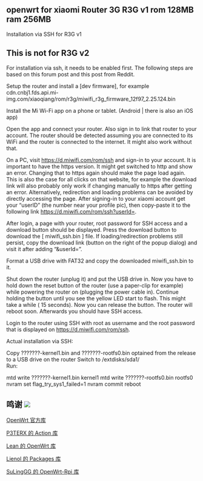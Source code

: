 ## openwrt for xiaomi Router 3G R3G v1  rom 128MB  ram 256MB

Installation via SSH for R3G v1
## This is not for R3G v2 

For installation via ssh, it needs to be enabled first. The following steps are based on this forum post and this post from Reddit.

Setup the router and install a [dev firmware], for example cdn.cnbj1.fds.api.mi-img.com/xiaoqiang/rom/r3g/miwifi_r3g_firmware_12f97_2.25.124.bin

Install the Mi Wi-Fi app on a phone or tablet. (Android | there is also an iOS app)

Open the app and connect your router. Also sign in to link that router to your account. The router should be detected assuming you are connected to its WiFi and the router is connected to the internet. It might also work without that.

On a PC, visit https://d.miwifi.com/rom/ssh and sign-in to your account. It is important to have the https version. It might get switched to http and show an error. Changing that to https again should make the page load again. This is also the case for all clicks on that website, for example the download link will also probably only work if changing manually to https after getting an error. Alternatively, redirection and loading problems can be avoided by directly accessing the page. After signing-in to your xiaomi account get your “userID” (the number near your profile pic), then copy-paste it to the following link https://d.miwifi.com/rom/ssh?userId=<yourUserID>.
    
After login, a page with your router, root password for SSH access and a download button should be displayed. Press the download button to download the [ miwifi_ssh.bin ] file. If loading/redirection problems still persist, copy the download link (button on the right of the popup dialog) and visit it after adding “&userId=<yourUserID>”.
    
Format a USB drive with FAT32 and copy the downloaded miwifi_ssh.bin to it.
    
Shut down the router (unplug it) and put the USB drive in. Now you have to hold down the reset button of the router (use a paper-clip for example) while powering the router on (plugging the power cable in). Continue holding the button until you see the yellow LED start to flash. This might take a while ( 15 seconds). Now you can release the button. The router will reboot soon. Afterwards you should have SSH access.
    
Login to the router using SSH with root as username and the root password that is displayed on https://d.miwifi.com/rom/ssh.
    
Actual installation via SSH:

Copy ???????-kernel1.bin and ???????-rootfs0.bin optained from the release to a USB drive   on the router
Switch to /extdisks/sda1/  
Run:
    
mtd write ???????-kernel1.bin kernel1
mtd write ???????-rootfs0.bin rootfs0
nvram set flag_try_sys1_failed=1
nvram commit
reboot



## 鸣谢 [![](https://img.shields.io/badge/-跪谢各大佬-FFFFFF.svg)](#鸣谢-)
 
[OpenWrt 官方库](https://github.com/openwrt/openwrt)

[P3TERX 的 Action 库](https://github.com/P3TERX/Actions-OpenWrt)

[Lean 的 OpenWrt 库](https://github.com/coolsnowwolf/lede)

[Lienol 的 Packages 库](https://github.com/Lienol/openwrt-packages)

[SuLingGG 的 OpenWrt-Rpi 库](https://github.com/SuLingGG/OpenWrt-Rpi)
